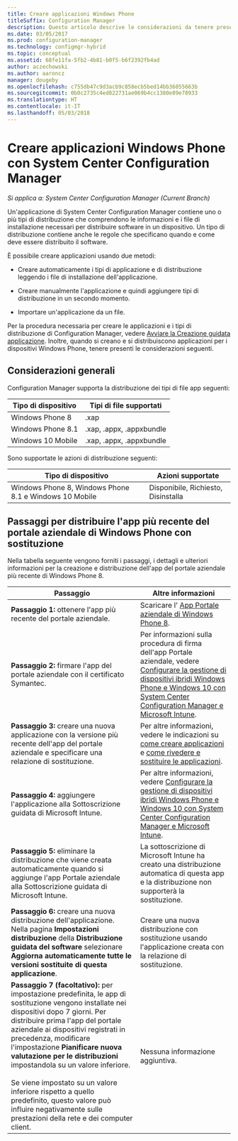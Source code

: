 ```yaml
---
title: Creare applicazioni Windows Phone
titleSuffix: Configuration Manager
description: Questo articolo descrive le considerazioni da tenere presenti quando si creano e distribuiscono applicazioni per i dispositivi Windows Phone.
ms.date: 03/05/2017
ms.prod: configuration-manager
ms.technology: configmgr-hybrid
ms.topic: conceptual
ms.assetid: 68fe11fa-5fb2-4b81-b0f5-b6f2392fb4ad
author: aczechowski
ms.author: aaroncz
manager: dougeby
ms.openlocfilehash: c755db47c9d3acb9c858ecb5bed14bb36055663b
ms.sourcegitcommit: 0b0c2735c4ed822731ae069b4cc1380e89e78933
ms.translationtype: HT
ms.contentlocale: it-IT
ms.lasthandoff: 05/03/2018
---
```

# <a name="create-windows-phone-applications-with-system-center-configuration-manager"></a>Creare applicazioni Windows Phone con System Center Configuration Manager

*Si applica a: System Center Configuration Manager (Current Branch)*

Un'applicazione di System Center Configuration Manager contiene uno o più tipi di distribuzione che comprendono le informazioni e i file di installazione necessari per distribuire software in un dispositivo. Un tipo di distribuzione contiene anche le regole che specificano quando e come deve essere distribuito il software.  

 È possibile creare applicazioni usando due metodi:  

-   Creare automaticamente i tipi di applicazione e di distribuzione leggendo i file di installazione dell'applicazione.  

-   Creare manualmente l'applicazione e quindi aggiungere tipi di distribuzione in un secondo momento.  

-   Importare un'applicazione da un file.  

Per la procedura necessaria per creare le applicazioni e i tipi di distribuzione di Configuration Manager, vedere [Avviare la Creazione guidata applicazione](../../apps/deploy-use/create-applications.md#start-the-create-application-wizard). Inoltre, quando si creano e si distribuiscono applicazioni per i dispositivi Windows Phone, tenere presenti le considerazioni seguenti.  

## <a name="general-considerations"></a>Considerazioni generali  
 Configuration Manager supporta la distribuzione dei tipi di file app seguenti:  

|Tipo di dispositivo|Tipi di file supportati|  
|-----------------|---------------------|  
|Windows Phone 8|.xap|  
|Windows Phone 8.1|.xap, .appx, .appxbundle|
|Windows 10 Mobile|.xap, .appx, .appxbundle|

 Sono supportate le azioni di distribuzione seguenti:  

|Tipo di dispositivo|Azioni supportate|  
|-----------------|-----------------------|  
|Windows Phone 8, Windows Phone 8.1 e Windows 10 Mobile|Disponibile, Richiesto, Disinstalla|  

## <a name="steps-to-deploy-the-latest-windows-phone-company-portal-app-with-supersedence"></a>Passaggi per distribuire l'app più recente del portale aziendale di Windows Phone con sostituzione  
 Nella tabella seguente vengono forniti i passaggi, i dettagli e ulteriori informazioni per la creazione e distribuzione dell'app del portale aziendale più recente di Windows Phone 8.  

|Passaggio|Altre informazioni|  
|----------|----------------------|  
|**Passaggio 1:** ottenere l'app più recente del portale aziendale.|Scaricare l' [App Portale aziendale di Windows Phone 8](http://go.microsoft.com/fwlink/?LinkId=268440).|  
|**Passaggio 2:** firmare l'app del portale aziendale con il certificato Symantec.|Per informazioni sulla procedura di firma dell'app Portale aziendale, vedere [Configurare la gestione di dispositivi ibridi Windows Phone e Windows 10 con System Center Configuration Manager e Microsoft Intune](../../mdm/deploy-use/enroll-hybrid-windows.md).|  
|**Passaggio 3:** creare una nuova applicazione con la versione più recente dell'app del portale aziendale e specificare una relazione di sostituzione.|Per altre informazioni, vedere le indicazioni su [come creare applicazioni](../../apps/deploy-use/create-applications.md) e [come rivedere e sostituire le applicazioni](../../apps/deploy-use/revise-and-supersede-applications.md).|  
|**Passaggio 4:** aggiungere l'applicazione alla Sottoscrizione guidata di Microsoft Intune.|Per altre informazioni, vedere [Configurare la gestione di dispositivi ibridi Windows Phone e Windows 10 con System Center Configuration Manager e Microsoft Intune](../../mdm/deploy-use/enroll-hybrid-windows.md).|  
|**Passaggio 5:** eliminare la distribuzione che viene creata automaticamente quando si aggiunge l'app Portale aziendale alla Sottoscrizione guidata di Microsoft Intune.|La sottoscrizione di Microsoft Intune ha creato una distribuzione automatica di questa app e la distribuzione non supporterà la sostituzione.|  
|**Passaggio 6:** creare una nuova distribuzione dell'applicazione. Nella pagina **Impostazioni distribuzione** della **Distribuzione guidata del software** selezionare **Aggiorna automaticamente tutte le versioni sostituite di questa applicazione**.|Creare una nuova distribuzione con sostituzione usando l'applicazione creata con la relazione di sostituzione.|  
|**Passaggio 7 (facoltativo):** per impostazione predefinita, le app di sostituzione vengono installate nei dispositivi dopo 7 giorni. Per distribuire prima l'app del portale aziendale ai dispositivi registrati in precedenza, modificare l'impostazione **Pianificare nuova valutazione per le distribuzioni** impostandola su un valore inferiore.<br /><br /> Se viene impostato su un valore inferiore rispetto a quello predefinito, questo valore può influire negativamente sulle prestazioni della rete e dei computer client.|Nessuna informazione aggiuntiva.|  
